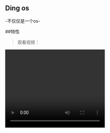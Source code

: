 <a href="/index.html"></a>
## Ding os 
-不仅仅是一个os-

##特性
>观看视频：
<video width="320" height="250" controls>
  <source src="https://upos-sz-mirrorcos.bilivideo.com/upgcxcode/59/46/192084659/192084659-1-16.mp4?e=ig8euxZM2rNcNbdlhoNvNC8BqJIzNbfq9rVEuxTEnE8L5F6VnEsSTx0vkX8fqJeYTj_lta53NCM=&uipk=5&nbs=1&deadline=1611339849&gen=playurl&os=cosbv&oi=2028679392&trid=c4114857399a47f082fa2c70cb4d4310h&platform=html5&upsig=0a4d1c28e9f45225de43e94a369dd4a5&uparams=e,uipk,nbs,deadline,gen,os,oi,trid,platform&mid=450347611&logo=80000000" type="video/mp4">
</video>


